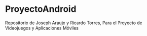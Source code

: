# ProyectoAndroid
Repositorio de Joseph Araujo y Ricardo Torres, Para el Proyecto de Videojuegos y Aplicaciones Móviles

